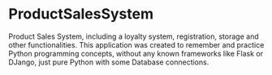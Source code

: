 # ProductSalesSystem
Product Sales System, including a loyalty system, registration, storage and other functionalities. This application was created to remember and practice Python programming concepts, without any known frameworks like Flask or DJango, just pure Python with some Database connections.
